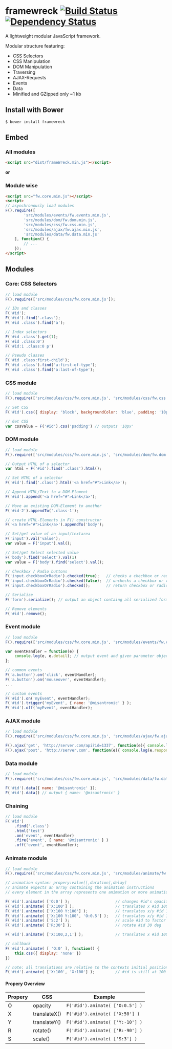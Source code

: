 # framewreck [![Build Status](https://travis-ci.org/misantronic/framewreck.svg?branch=master)](https://travis-ci.org/misantronic/framewreck) [![Dependency Status](https://gemnasium.com/misantronic/frameWreck.svg)](https://gemnasium.com/misantronic/frameWreck)

A lightweight modular JavaScript framework.

Modular structure featuring:
 - CSS Selectors
 - CSS Manipulation
 - DOM Manipulation
 - Traversing
 - AJAX-Requests
 - Events
 - Data 
 - Minified and GZipped only ~1 kb

## Install with Bower
```shell
$ bower install framewreck
```

## Embed

### All modules
```html
<script src="dist/frameWreck.min.js"></script>
```

**or**

### Module wise
```html
<script src="fw.core.min.js"></script>
<script>
// asynchronously load modules 
F().require([
		'src/modules/events/fw.events.min.js',
		'src/modules/dom/fw.dom.min.js',
		'src/modules/css/fw.css.min.js',
		'src/modules/ajax/fw.ajax.min.js',
		'src/modules/data/fw.data.min.js'
	], function() {
		// ...
	});
</script>
```

## Modules

### Core: CSS Selectors
```javascript
// load module
F().require(['src/modules/css/fw.core.min.js']);

// IDs and classes
F('#id');
F('#id').find('.class');
F('#id .class').find('a');

// Index selectors
F('#id .class').get(1);
F('#id .class:0')
F('#id:1 .class:0 p')

// Pseudo classes
F('#id .class:first-child');
F('#id .class').find('a:first-of-type');
F('#id .class').find('a:last-of-type');
```

### CSS module
```javascript
// load module
F().require(['src/modules/css/fw.core.min.js', 'src/modules/css/fw.css.min.js']);

// Set CSS
F('#id').css({ display: 'block', backgroundColor: 'blue', padding: '10px' });

// Get CSS
var cssValue = F('#id').css('padding') // outputs '10px'
```

### DOM module
```javascript
// load module
F().require(['src/modules/css/fw.core.min.js', 'src/modules/dom/fw.dom.min.js']);

// Output HTML of a selector
var html = F('#id').find('.class').html();

// Set HTML of a selector
F('#id').find('.class').html('<a href="#">Link</a>');

// Append HTML/Text to a DOM-Element
F('#id').append('<a href="#">Link</a>');

// Move an existing DOM-Element to another
F('#id-2').appendTo('.class-1');

// create HTML-Elements in F() constructor
F('<a href="#">Link</a>').appendTo('body');

// Set/get value of an input/textarea
F('input').val('value');
var value = F('input').val();

// Set/get Select selected value
F('body').find('select').val(1)
var value = F('body').find('select').val();

// Checkbox / Radio buttons
F('input.checkboxOrRadio').checked(true); 	// checks a checkbox or radio button
F('input.checkboxOrRadio').checked(false); 	// unchecks a checkbox or radio button
F('input.checkboxOrRadio').checked(); 		// return checkbox or radio button state

// Serialize
F('form').serialize(); // output an object containg all serialized form-field values

// Remove elements
F('#id').remove();
```

### Event module
```javascript
// load module
F().require(['src/modules/css/fw.core.min.js', 'src/modules/events/fw.events.min.js']);

var eventHandler = function(e) {
	console.log(e, e.detail); // output event and given parameter object
};

// common events
F('a.button').on('click', eventHandler);
F('a.button').on('mouseover', eventHandler);
...

// custom events
F('#id').on('myEvent', eventHandler);
F('#id').trigger('myEvent', { name: '@misantronic' } );
F('#id').off('myEvent', eventHandler);
```

### AJAX module
```javascript
// load module
F().require(['src/modules/css/fw.core.min.js', 'src/modules/ajax/fw.ajax.min.js']);

F().ajax('get', 'http://server.com/api?id=1337', function(e){ console.log(e.responseText) });
F().ajax('post', 'http://server.com', function(e){ console.log(e.responseText) }, { name: '@misantronic' });
```

### Data module
```javascript
// load module
F().require(['src/modules/css/fw.core.min.js', 'src/modules/data/fw.data.min.js']);

F('#id').data({ name: '@misantronic' });
F('#id').data() // output { name: '@misantronic' }
```

### Chaining
```javascript
// load module
F('#id')
	.find('.class')
	.html('test')
	.on('event', eventHandler)
	.fire('event', { name: '@misantronic' } )
	.off('event', eventHandler);
```

### Animate module

```javascript
// load module
F().require(['src/modules/css/fw.core.min.js', 'src/modules/animate/fw.animate.min.js']);

// animation syntax: propery:value[[,duration],delay]
// animate expects an array containing the animation instructions
// every element in the array represents one animation or more animations at that point in time separated by a space.

F('#id').animate( ['O:0'] ); 					// changes #id's opacity to 0
F('#id').animate( ['X:100'] ); 					// translates x #id 100 pixels
F('#id').animate( ['X:100 Y:100'] ); 			// translates x/y #id 100 pixels
F('#id').animate( ['X:100 Y:100', 'O:0.5'] ); 	// translates x/y #id 100 pixels, after that change the opacity to 0.5
F('#id').animate( ['S:2'] );					// scale #id to factor 2
F('#id').animate( ['R:30'] );					// rotate #id 30 deg

F('#id').animate( ['X:100,2,1'] );				// translates x #id 100 pixels with a duration of 2s and a delay of 1s

// callback
F('#id').animate( [ 'O:0' ], function() { 
	this.css({ display: 'none' }) 
})

// note: all translations are relative to the contexts initial position
F('#id').animate( ['X:100', 'X:100'] ); 		// #id is still at 100
```

#### Propery Overview

Propery | CSS | Example
--- | --- | ---
O | opacity | `F('#id').animate( ['O:0.5'] )`
X | translateX() | `F('#id').animate( ['X:50'] )`
Y | translateY() | `F('#id').animate( ['Y:-10'] )`
R | rotate() | `F('#id').animate( ['R:-90'] )`
S | scale() | `F('#id').animate( ['S:3'] )`